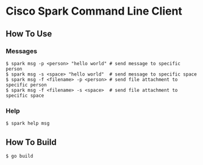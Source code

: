 # Cisco Spark Command Line Client

## How To Use
### Messages
```
$ spark msg -p <person> "hello world" # send message to specific person
$ spark msg -s <space> "hello world"  # send message to specific space
$ spark msg -f <filename> -p <person> # send file attachment to specific person
$ spark msg -f <filename> -s <space>  # send file attachment to specific space
```

### Help
```
$ spark help msg
```

## How To Build
```
$ go build
```
